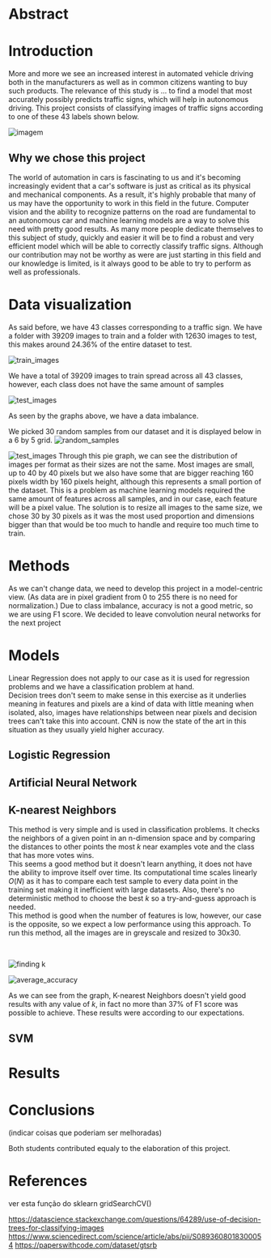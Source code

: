 # Abstract 

# Introduction


More and more we see an increased interest in automated vehicle driving both in the manufacturers as well as in common citizens wanting to buy such products. The relevance of this study is ... to find a model that most accurately possibly predicts traffic signs, which will help in autonomous driving.
This project consists of classifying images of traffic signs according to one of these 43 labels shown below.

![imagem](./images/all43classes.png)

## Why we chose this project

The world of automation in cars is fascinating to us and it's becoming increasingly evident that a car's software is just as critical as its physical and mechanical components. As a result, it's highly probable that many of us may have the opportunity to work in this field in the future. Computer vision and the ability to recognize patterns on the road are fundamental to an autonomous car and machine learning models are a way to solve this need with pretty good results.
As many more people dedicate themselves to this subject of study, quickly and easier it will be to find a robust and very efficient model which will be able to correctly classify traffic signs. Although our contribution may not be worthy as were are just starting in this field and our knowledge is limited, is it always good to be able to try to perform as well as professionals.


# Data visualization

As said before, we have 43 classes corresponding to a traffic sign. 
We have a folder with 39209 images to train and a folder with 12630 images to test, this makes around 24.36% of the entire dataset to test. 

![train_images](./images/traindataset.png)

We have a total of 39209 images to train spread across all 43 classes, however, each class does not have the same amount of samples 

![test_images](./images/testdataset.png)

As seen by the graphs above, we have a data imbalance.

We picked 30 random samples from our dataset and it is displayed below in a 6 by 5 grid.
![random_samples](./images/random_samples.png)

![test_images](./images/pixel_images.png)
Through this pie graph, we can see the distribution of images per format as their sizes are not the same. Most images are small, up to 40 by 40 pixels but we also have some that are bigger reaching 160 pixels width by 160 pixels height, although this represents a small portion of the dataset. 
This is a problem as machine learning models required the same amount of features across all samples, and in our case, each feature will be a pixel value. The solution is to resize all images to the same size, we chose 30 by 30 pixels as it was the most used proportion and dimensions bigger than that would be too much to handle and require too much time to train.



# Methods

As we can't change data, we need to develop this project in a model-centric view.
(As data are in pixel gradient from 0 to 255 there is no need for normalization.)
Due to class imbalance, accuracy is not a good metric, so we are using F1 score.
We decided to leave convolution neural networks for the next project 

# Models 

Linear Regression does not apply to our case as it is used for regression problems and we have a classification problem at hand.   
Decision trees don't seem to make sense in this exercise as it underlies meaning in features and pixels are a kind of data with little meaning when isolated, also, images have relationships between near pixels and decision trees can't take this into account.
CNN is now the state of the art in this situation as they usually yield higher accuracy.

## Logistic Regression

## Artificial Neural Network

## K-nearest Neighbors

This method is very simple and is used in classification problems. It checks the neighbors of a given point in an n-dimension space and by comparing the distances to other points the most *k* near examples vote and the class that has more votes wins.  
This seems a good method but it doesn't learn anything, it does not have the ability to improve itself over time. Its computational time scales linearly $O(N)$ as it has to compare each test sample to every data point in the training set making it inefficient with large datasets. Also, there's no deterministic method to choose the best *k* so a try-and-guess approach is needed.  
This method is good when the number of features is low, however, our case is the opposite, so we expect a low performance using this approach. 
To run this method, all the images are in greyscale and resized to 30x30.

<br/>

![finding k](./images/k-nearest%20neighbors.png)   

![average_accuracy](./images/k-nearest%20neighbors%20accuracy.png)

As we can see from the graph, K-nearest Neighbors doesn't yield good results with any value of *k*, in fact no more than 37% of F1 score was possible to achieve. These results were according to our expectations. 

## SVM




# Results

# Conclusions

(indicar coisas que poderiam ser melhoradas)

Both students contributed equaly to the elaboration of this project.

# References 

ver esta função do sklearn
gridSearchCV()

https://datascience.stackexchange.com/questions/64289/use-of-decision-trees-for-classifying-images
https://www.sciencedirect.com/science/article/abs/pii/S0893608018300054
https://paperswithcode.com/dataset/gtsrb